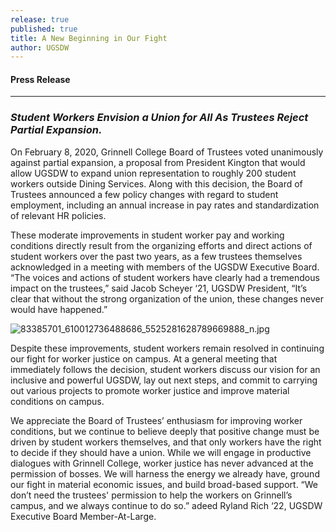 ```yaml
---
release: true
published: true
title: A New Beginning in Our Fight
author: UGSDW
---
```

#### Press Release

***

### *Student Workers Envision a Union for All As Trustees Reject Partial Expansion.*

On February 8, 2020, Grinnell College Board of Trustees voted unanimously against partial expansion, a proposal from President Kington that would allow UGSDW to expand union representation to roughly 200 student workers outside Dining Services. Along with this decision, the Board of Trustees announced a few policy changes with regard to student employment, including an annual increase in pay rates and standardization of relevant HR policies. 

These moderate improvements in student worker pay and working conditions directly result from the organizing efforts and direct actions of student workers over the past two years, as a few trustees themselves acknowledged in a meeting with members of the UGSDW Executive Board. “The voices and actions of student workers have clearly had a tremendous impact on the trustees,”  said Jacob Scheyer ‘21, UGSDW President, “It’s clear that without the strong organization of the union, these changes never would have happened.”

![83385701_610012736488686_5525281628789669888_n.jpg]({{site.baseurl}}/assets/news/83385701_610012736488686_5525281628789669888_n.jpg)

Despite these improvements, student workers remain resolved in continuing our fight for worker justice on campus. At a general meeting that immediately follows the decision, student workers discuss our vision for an inclusive and powerful UGSDW, lay out next steps, and commit to carrying out various projects to promote worker justice and improve material conditions on campus. 

We appreciate the Board of Trustees’ enthusiasm for improving worker conditions, but we continue to believe deeply that positive change must be driven by student workers themselves, and that only workers have the right to decide if they should have a union. While we will engage in productive dialogues with Grinnell College, worker justice has never advanced at the permission of bosses. We will harness the energy we already have, ground our fight in material economic issues, and build broad-based support. “We don’t need the trustees' permission to help the workers on Grinnell’s campus, and we always continue to do so.” adeed Ryland Rich ‘22, UGSDW Executive Board Member-At-Large.

